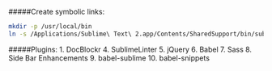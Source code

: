 #####Create symbolic links:

```bash
mkdir -p /usr/local/bin
ln -s /Applications/Sublime\ Text\ 2.app/Contents/SharedSupport/bin/subl /usr/local/bin/subl
```

#####Plugins:
    1. DocBlockr
    4. SublimeLinter
    5. jQuery
    6. Babel
    7. Sass
    8. Side Bar Enhancements
    9. babel-sublime
    10. babel-snippets
